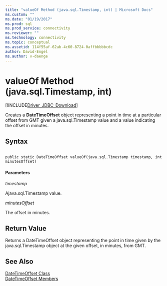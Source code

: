 ```yaml
---
title: "valueOf Method (java.sql.Timestamp, int) | Microsoft Docs"
ms.custom: ""
ms.date: "01/19/2017"
ms.prod: sql
ms.prod_service: connectivity
ms.reviewer: ""
ms.technology: connectivity
ms.topic: conceptual
ms.assetid: 114f55af-62ab-4c60-8724-0affbbbbbcdc
author: David-Engel
ms.author: v-daenge
---
```

# valueOf Method (java.sql.Timestamp, int)
[!INCLUDE[Driver_JDBC_Download](../../../includes/driver_jdbc_download.md)]

  Creates a **DateTimeOffset** object representing a point in time at a particular offset from GMT given a java.sql.Timestamp value and a value indicating the offset in minutes.  
  
## Syntax  
  
```  
  
public static DateTimeOffset valueOf(java.sql.Timestamp timestamp, int minutesOffset)  
```  
  
#### Parameters  
 *timestamp*  
  
 Ajava.sql.Timestamp value.  
  
 *minutesOffset*  
  
 The offset in minutes.  
  
## Return Value  
 Returns a DateTimeOffset object representing the point in time given by the java.sql.Timestamp object at the given offset, in minutes, from GMT.  
  
## See Also  
 [DateTimeOffset Class](../../../connect/jdbc/reference/datetimeoffset-class.md)   
 [DateTimeOffset Members](../../../connect/jdbc/reference/datetimeoffset-members.md)  
  
  
